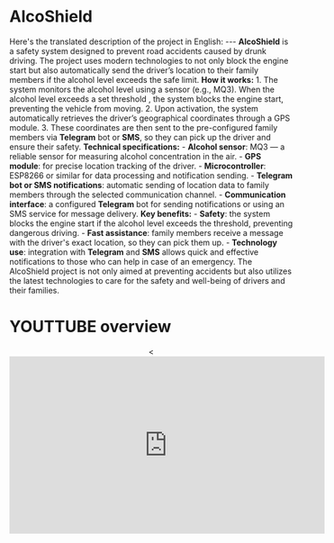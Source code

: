 # AlcoShield
 Here's the translated description of the project in English:  ---  **AlcoShield** is a safety system designed to prevent road accidents caused by drunk driving. The project uses modern technologies to not only block the engine start but also automatically send the driver’s location to their family members if the alcohol level exceeds the safe limit.  **How it works:** 1. The system monitors the alcohol level using a sensor (e.g., MQ3). When the alcohol level exceeds a set threshold , the system blocks the engine start, preventing the vehicle from moving. 2. Upon activation, the system automatically retrieves the driver’s geographical coordinates through a GPS module. 3. These coordinates are then sent to the pre-configured family members via **Telegram** bot or **SMS**, so they can pick up the driver and ensure their safety.  **Technical specifications:** - **Alcohol sensor**: MQ3 — a reliable sensor for measuring alcohol concentration in the air. - **GPS module**: for precise location tracking of the driver. - **Microcontroller**: ESP8266 or similar for data processing and notification sending. - **Telegram bot or SMS notifications**: automatic sending of location data to family members through the selected communication channel. - **Communication interface**: a configured **Telegram** bot for sending notifications or using an SMS service for message delivery.  **Key benefits:** - **Safety**: the system blocks the engine start if the alcohol level exceeds the threshold, preventing dangerous driving. - **Fast assistance**: family members receive a message with the driver's exact location, so they can pick them up. - **Technology use**: integration with **Telegram** and **SMS** allows quick and effective notifications to those who can help in case of an emergency.  The AlcoShield project is not only aimed at preventing accidents but also utilizes the latest technologies to care for the safety and well-being of drivers and their families.
# YOUTTUBE overview 


<p align="center">
<<iframe width="560" height="315" src="https://www.youtube.com/embed/TNBd8ddL4To" 
        title="YouTube video player" frameborder="0" 
        allow="accelerometer; autoplay; clipboard-write; encrypted-media; gyroscope; picture-in-picture" 
        allowfullscreen></iframe>


